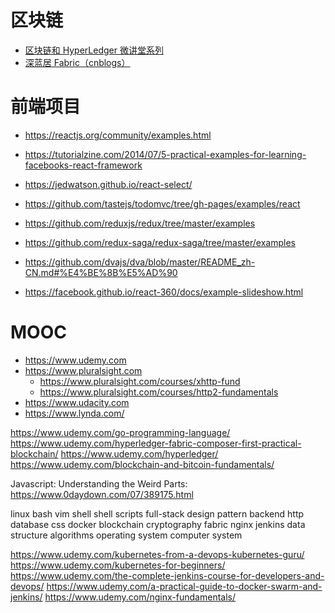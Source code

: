 # 区块链
- [区块链和 HyperLedger 微讲堂系列](http://list.youku.com/albumlist/show?id=49106065)
- [深蓝居 Fabric（cnblogs）](http://www.cnblogs.com/studyzy/default.html?page=2)
# 前端项目
- https://reactjs.org/community/examples.html
- https://tutorialzine.com/2014/07/5-practical-examples-for-learning-facebooks-react-framework
- https://jedwatson.github.io/react-select/
- https://github.com/tastejs/todomvc/tree/gh-pages/examples/react
- https://github.com/reduxjs/redux/tree/master/examples
- https://github.com/redux-saga/redux-saga/tree/master/examples
- https://github.com/dvajs/dva/blob/master/README_zh-CN.md#%E4%BE%8B%E5%AD%90

- https://facebook.github.io/react-360/docs/example-slideshow.html
# MOOC
- https://www.udemy.com
- https://www.pluralsight.com
    - https://www.pluralsight.com/courses/xhttp-fund
    - https://www.pluralsight.com/courses/http2-fundamentals
- https://www.udacity.com
- https://www.lynda.com/

https://www.udemy.com/go-programming-language/
https://www.udemy.com/hyperledger-fabric-composer-first-practical-blockchain/
https://www.udemy.com/hyperledger/
https://www.udemy.com/blockchain-and-bitcoin-fundamentals/

Javascript: Understanding the Weird Parts: https://www.0daydown.com/07/389175.html

linux
    bash
    vim
    shell
    shell scripts
full-stack
design pattern
backend
    http
    database
css
docker
blockchain
    cryptography
    fabric
nginx
jenkins
data structure
algorithms
operating system
computer system


https://www.udemy.com/kubernetes-from-a-devops-kubernetes-guru/
https://www.udemy.com/kubernetes-for-beginners/
https://www.udemy.com/the-complete-jenkins-course-for-developers-and-devops/
https://www.udemy.com/a-practical-guide-to-docker-swarm-and-jenkins/
https://www.udemy.com/nginx-fundamentals/